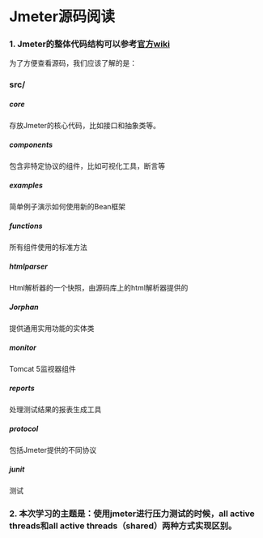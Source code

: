 Jmeter源码阅读
===============
### 1. Jmeter的整体代码结构可以参考[官方wiki](#https://wiki.apache.org/jmeter/DeveloperManual/DirStructure)
为了方便查看源码，我们应该了解的是：<br/>
### src/
##### core 
存放Jmeter的核心代码，比如接口和抽象类等。
##### components
包含非特定协议的组件，比如可视化工具，断言等
##### examples 
简单例子演示如何使用新的Bean框架
##### functions
所有组件使用的标准方法
##### htmlparser
Html解析器的一个快照，由源码库上的html解析器提供的
##### Jorphan
提供通用实用功能的实体类
##### monitor
Tomcat 5监视器组件
##### reports
处理测试结果的报表生成工具
##### protocol
包括Jmeter提供的不同协议
##### junit
测试
### 2. 本次学习的主题是：使用jmeter进行压力测试的时候，all active threads和all active threads（shared）两种方式实现区别。

